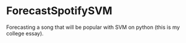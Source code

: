 # ForecastSpotifySVM
Forecasting a song that will be popular with SVM on python (this is my college essay).
